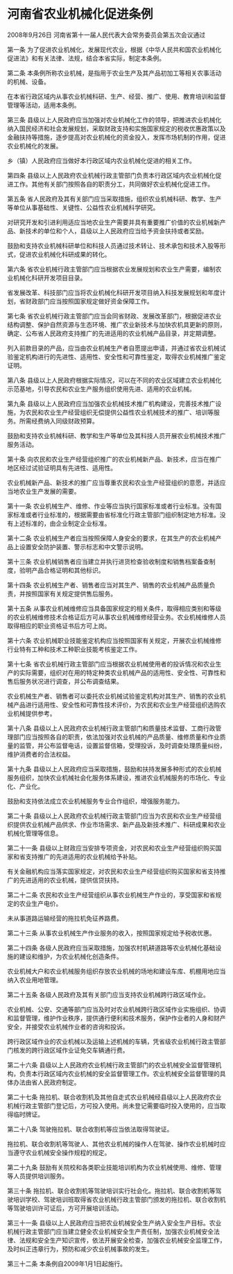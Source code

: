 # 河南省农业机械化促进条例

2008年9月26日 河南省第十一届人民代表大会常务委员会第五次会议通过

<!-- INFO END -->

第一条 为了促进农业机械化，发展现代农业，根据《中华人民共和国农业机械化促进法》和有关法律、法规，结合本省实际，制定本条例。

第二条 本条例所称农业机械，是指用于农业生产及其产品初加工等相关农事活动的机械、设备。

在本省行政区域内从事农业机械科研、生产、经营、推广、使用、教育培训和监督管理等活动，适用本条例。

第三条 县级以上人民政府应当加强对农业机械化工作的领导，把推进农业机械化纳入国民经济和社会发展规划，采取财政支持和实施国家规定的税收优惠政策以及金融扶持等措施，逐步提高对农业机械化的资金投入，发挥市场机制的作用，促进农业机械化的发展。

乡（镇）人民政府应当做好本行政区域内农业机械化促进的相关工作。

第四条 县级以上人民政府农业机械行政主管部门负责本行政区域内农业机械化促进工作。其他有关部门按照各自的职责分工，共同做好农业机械化促进工作。

第五条 省人民政府及其有关部门应当采取措施，组织农业机械科研、教学、生产等单位从事基础性、关键性、公益性农业机械科学研究。

对研究开发和引进利用适应当地农业生产需要并具有重要推广价值的农业机械新产品、新技术的单位和个人，县级以上人民政府应当给予资金扶持或者奖励。

鼓励和支持农业机械科研单位和科技人员通过技术转让、技术承包和技术入股等形式，促进农业机械化科研成果的转化。

第六条 省农业机械行政主管部门应当根据农业发展规划和农业生产需要，编制农业机械化科研开发项目目录。

省发展改革、科技部门应当将农业机械化科研开发项目纳入科技发展规划和年度计划，省财政部门应当按照国家规定做好资金保障工作。

第七条 省农业机械行政主管部门应当会同省财政、发展改革部门，根据促进农业结构调整、保护自然资源与生态环境、推广农业新技术与加快农机具更新的原则，确定、公布省人民政府支持推广的先进适用的农业机械产品目录，并定期调整。

列入前款目录的产品，应当由农业机械生产者自愿提出申请，并通过省农业机械试验鉴定机构进行的先进性、适用性、安全性和可靠性鉴定，取得农业机械推广鉴定证明。

第八条 县级以上人民政府根据实际情况，可以在不同的农业区域建立农业机械化示范基地，引导农民和农业生产服务组织使用先进、适用的农业机械。

第九条 县级以上人民政府应当加强农业机械技术推广机构建设，完善技术推广设施，为农民和农业生产经营组织无偿提供公益性农业机械技术的推广、培训等服务。所需经费纳入同级财政预算。

鼓励和支持农业机械科研、教学和生产等单位及其科技人员开展农业机械技术推广服务活动。

第十条 向农民和农业生产经营组织推广的农业机械新产品、新技术，应当在推广地区经过试验证明具有先进性、适用性。

农业机械新产品、新技术的推广应当尊重农民和农业生产经营组织的意愿，并适应当地农业生产发展的需要。

第十一条 农业机械生产、维修、作业等应当执行国家标准或者行业标准。没有国家标准或者行业标准的，根据需要由省标准化行政主管部门组织制定地方标准。没有上述标准的，由企业制定企业标准。

第十二条 农业机械生产者应当按照保障人身安全的要求，在其生产的农业机械产品上设置安全防护装置、警示标志和中文警示说明。

第十三条 农业机械销售者应当建立并执行进货检查验收制度和销售档案备查制度，验明产品合格证明和其他标识。

第十四条 农业机械生产者、销售者应当对其生产、销售的农业机械产品质量负责，并按照国家有关规定提供售后服务。

第十五条 从事农业机械维修应当具备国家规定的相关条件，取得相应类别和等级的农业机械维修技术合格证后方可从事农业机械维修经营业务。农业机械维修人员取得相应的职业资格证书后方可上岗。

第十六条 农业机械职业技能鉴定机构应当按照国家有关规定，开展农业机械维修行业特有工种和技术工种职业技能考核鉴定工作。

第十七条 省农业机械行政主管部门应当根据农业机械使用者的投诉情况和农业生产的实际需要，组织对在用的特定种类农业机械产品的适用性、安全性、可靠性和售后服务状况进行调查，并公布调查结果。

农业机械生产者、销售者可以委托农业机械试验鉴定机构对其生产、销售的农业机械产品进行适用性、安全性和可靠性技术评价，为农民和农业生产经营组织选购农业机械提供参考。

第十八条 县级以上人民政府农业机械行政主管部门和质量技术监督、工商行政管理部门应当按照各自的职责，依法加强对农业机械的产品质量、维修质量和作业质量的监管，并公布监督电话，设置监督信箱，受理投诉，及时调查处理质量纠纷，维护消费者的合法权益。

第十九条 县级以上人民政府应当采取措施，鼓励和扶持发展多种形式的农业机械服务组织，加快农业机械社会化服务体系建设，推进农业机械服务的市场化、专业化、产业化。

鼓励和支持依法成立农业机械服务专业合作组织，增强服务能力。

第二十条 县级以上人民政府农业机械行政主管部门应当为农民和农业生产经营组织提供农业机械产品供求、作业市场需求、新产品及新技术推广、科研成果和农业机械化管理等信息。

第二十一条 县级以上财政应当安排专项资金，对农民和农业生产经营组织购买国家和省支持推广的先进适用的农业机械给予补贴。

有关金融机构应当落实国家规定，对农民和农业生产经营组织购买国家和省支持推广的先进适用的农业机械，提供信贷扶持。

第二十二条 农民和农业生产经营组织从事农业机械生产作业的，享受国家和省规定的农业生产电价。

未从事道路运输经营的拖拉机免征养路费。

第二十三条 从事农业机械生产作业服务的收入，按照国家规定给予税收优惠。

第二十四条 各级人民政府应当采取措施，加强农村机耕道路等农业机械化基础设施的建设和维护，为农业机械化创造条件。

农业机械大户和农业机械服务组织存放农业机械的场地和建设车库、机棚用地应当纳入农业用地管理。

第二十五条 各级人民政府及其有关部门应当支持农业机械跨行政区域作业。

农业机械、公安、交通等部门应当及时对农业机械跨行政区域作业实施组织、协调和监督管理，维护作业秩序，提供通行便利和技术服务，保护作业者的人身和财产安全，并接受农业机械作业者的咨询和投诉。

跨行政区域作业的农业机械以及运输上述机械的车辆，凭省级农业机械行政主管部门核发的跨行政区域作业证免交车辆通行费。

第二十六条 县级以上人民政府农业机械行政主管部门的农业机械安全监督管理机构，负责本行政区域内农业机械的安全监督管理工作。农业机械安全监督管理的具体办法由省人民政府制定。

第二十七条 拖拉机、联合收割机及其他自走式农业机械经县级以上人民政府农业机械行政主管部门登记后，方可投入使用。尚未登记需要临时投入使用的，应当取得临时牌证。

第二十八条 驾驶拖拉机、联合收割机等应当依法取得驾驶证。

拖拉机、联合收割机等驾驶人、其他农业机械的操作人在驾驶、操作农业机械时应当遵守农业机械安全操作规程的规定。

第二十九条 鼓励有关院校和各类职业技能培训机构为农业机械使用、维修、管理等人员提供培训服务。

第三十条 拖拉机、联合收割机等驾驶培训实行社会化。拖拉机、联合收割机等驾驶培训学校、驾驶培训班取得省农业机械行政主管部门颁发的拖拉机、联合收割机等驾驶培训许可证后，方可开展培训活动。

第三十一条 县级以上人民政府应当把农业机械安全生产纳入安全生产目标。农业机械行政主管部门应当建立健全农业机械安全生产责任制，加强农业机械安全法律、法规和安全生产知识宣传，依法开展安全检查，加强农业机械安全监理工作，及时纠正违章行为，预防和减少农业机械事故的发生。

第三十二条 本条例自2009年1月1日起施行。